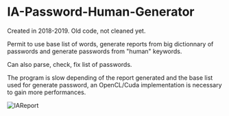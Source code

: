 # IA-Password-Human-Generator

Created in 2018-2019. Old code, not cleaned yet.

Permit to use base list of words, generate reports from big dictionnary of passwords and generate passwords from "human" keywords.

Can also parse, check, fix list of passwords.

The program is slow depending of the report generated and the base list used for generate password, an OpenCL/Cuda implementation
is necessary to gain more performances.


![IAReport](https://user-images.githubusercontent.com/96837446/157766436-261cd352-1d5c-45c2-9f19-bba64e876b2e.png)
